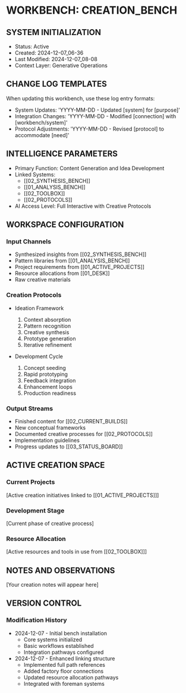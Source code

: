 # WORKBENCH: CREATION_BENCH

## SYSTEM INITIALIZATION
- Status: Active
- Created: 2024-12-07_06-36
- Last Modified: 2024-12-07_08-08
- Context Layer: Generative Operations

## CHANGE LOG TEMPLATES
When updating this workbench, use these log entry formats:
- System Updates: 'YYYY-MM-DD - Updated [system] for [purpose]'
- Integration Changes: 'YYYY-MM-DD - Modified [connection] with [workbench/system]'
- Protocol Adjustments: 'YYYY-MM-DD - Revised [protocol] to accommodate [need]'

## INTELLIGENCE PARAMETERS
- Primary Function: Content Generation and Idea Development
- Linked Systems: 
  - [[02_SYNTHESIS_BENCH]]
  - [[01_ANALYSIS_BENCH]]
  - [[02_TOOLBOX]]
  - [[02_PROTOCOLS]]
- AI Access Level: Full Interactive with Creative Protocols

## WORKSPACE CONFIGURATION
### Input Channels
- Synthesized insights from [[02_SYNTHESIS_BENCH]]
- Pattern libraries from [[01_ANALYSIS_BENCH]]
- Project requirements from [[01_ACTIVE_PROJECTS]]
- Resource allocations from [[01_DESK]]
- Raw creative materials

### Creation Protocols
- Ideation Framework
  1. Context absorption
  2. Pattern recognition
  3. Creative synthesis
  4. Prototype generation
  5. Iterative refinement

- Development Cycle
  1. Concept seeding
  2. Rapid prototyping
  3. Feedback integration
  4. Enhancement loops
  5. Production readiness

### Output Streams
- Finished content for [[02_CURRENT_BUILDS]]
- New conceptual frameworks
- Documented creative processes for [[02_PROTOCOLS]]
- Implementation guidelines
- Progress updates to [[03_STATUS_BOARD]]

## ACTIVE CREATION SPACE
### Current Projects
[Active creation initiatives linked to [[01_ACTIVE_PROJECTS]]]

### Development Stage
[Current phase of creative process]

### Resource Allocation
[Active resources and tools in use from [[02_TOOLBOX]]]

## NOTES AND OBSERVATIONS
[Your creation notes will appear here]

## VERSION CONTROL
### Modification History
- 2024-12-07 - Initial bench installation
  - Core systems initialized
  - Basic workflows established
  - Integration pathways configured
- 2024-12-07 - Enhanced linking structure
  - Implemented full path references
  - Added factory floor connections
  - Updated resource allocation pathways
  - Integrated with foreman systems